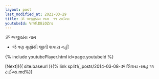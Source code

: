 ```yaml
---
layout: post
last_modified_at: 2021-03-29
title: ૐ અજીઠાંય નામ  ૧૧ ટાઈમ્સ
youtubeId: VnWlDBiOZrs
---
```

 
 
 ૐ અજીઠાંય નામ   
 
 -  જે ત્રણ ગુણોથી જીતી શકાય નહીં 
 
  
 
  
 
 
 
 
 
 


{% include youtubePlayer.html id=page.youtubeId %}
 
[Next]({{ site.baseurl }}{% link  split1/_posts/2014-03-08-ૐ શિવાય નમહ ૧૧ ટાઈમ્સ.md%})
 
